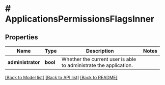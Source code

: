 # # ApplicationsPermissionsFlagsInner

## Properties

Name | Type | Description | Notes
------------ | ------------- | ------------- | -------------
**administrator** | **bool** | Whether the current user is able to administrate the application. |

[[Back to Model list]](../../README.md#models) [[Back to API list]](../../README.md#endpoints) [[Back to README]](../../README.md)

